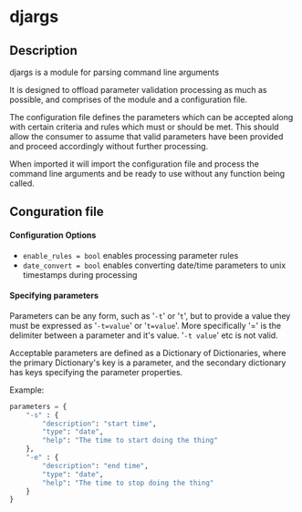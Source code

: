 # djargs
## Description
djargs is a module for parsing command line arguments

It is designed to offload parameter validation processing as much as possible, and comprises of the module and a configuration file.

The configuration file defines the parameters which can be accepted along with certain criteria and rules which must or should be met.
This should allow the consumer to assume that valid parameters have been provided and proceed accordingly without further processing.

When imported it will import the configuration file and process the command line arguments and be ready to use without any function being called.

## Conguration file
#### Configuration Options
* `enable_rules = bool` enables processing parameter rules
* `date_convert = bool` enables converting date/time parameters to unix timestamps during processing

#### Specifying parameters
Parameters can be any form, such as '`-t`' or '`t`', but to provide a value they must be expressed as '`-t=value`' or '`t=value`'.  More specifically '=' is the delimiter between a parameter and it's value. '`-t value`' etc is not valid.

Acceptable parameters are defined as a Dictionary of Dictionaries, where the primary Dictionary's key is a parameter, and the secondary dictionary has keys specifying the parameter properties.

Example:
```python
parameters = {
    "-s" : {
        "description": "start time",
        "type": "date",
        "help": "The time to start doing the thing"
    },
    "-e" : {
        "description": "end time",
        "type": "date",
        "help": "The time to stop doing the thing"
    }
}
```
